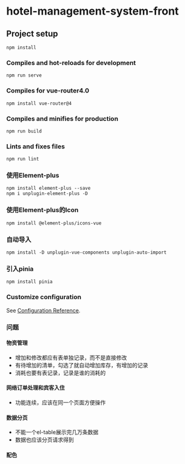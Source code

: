 # hotel-management-system-front

## Project setup
```
npm install
```

### Compiles and hot-reloads for development
```
npm run serve
```

### Compiles for vue-router4.0
```
npm install vue-router@4
```

### Compiles and minifies for production
```
npm run build
```

### Lints and fixes files
```
npm run lint
```

### 使用Element-plus
```
npm install element-plus --save
npm i unplugin-element-plus -D
```

### 使用Element-plus的Icon
```
npm install @element-plus/icons-vue
```

### 自动导入
```
npm install -D unplugin-vue-components unplugin-auto-import
```

### 引入pinia
```
npm install pinia
```



### Customize configuration
See [Configuration Reference](https://cli.vuejs.org/config/).


### 问题
#### 物资管理
- 增加和修改都应有表单独记录，而不是直接修改
- 有待增加的清单，勾选了就自动增加库存，有增加的记录
- 消耗也要有表记录，记录是谁的消耗的
#### 网络订单处理和宾客入住
- 功能连续，应该在同一个页面方便操作
#### 数据分页
- 不能一个el-table展示完几万条数据
- 数据也应该分页请求得到
#### 配色
